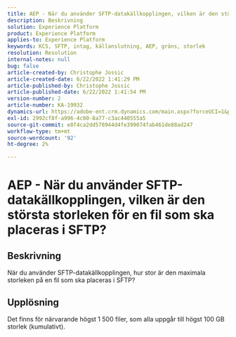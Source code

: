 ```yaml
---
title: AEP - När du använder SFTP-datakällkopplingen, vilken är den största storleken för en fil som ska placeras i SFTP?
description: Beskrivning
solution: Experience Platform
product: Experience Platform
applies-to: Experience Platform
keywords: KCS, SFTP, intag, källanslutning, AEP, gräns, storlek
resolution: Resolution
internal-notes: null
bug: false
article-created-by: Christophe Jossic
article-created-date: 6/22/2022 1:41:29 PM
article-published-by: Christophe Jossic
article-published-date: 6/22/2022 1:41:54 PM
version-number: 2
article-number: KA-19932
dynamics-url: https://adobe-ent.crm.dynamics.com/main.aspx?forceUCI=1&pagetype=entityrecord&etn=knowledgearticle&id=360ee7ff-30f2-ec11-bb3d-6045bd0158c7
exl-id: 2992cf8f-a996-4c00-8a77-c3ac440555a5
source-git-commit: e8f4ca2dd578944d4fe399074fab461de88ad247
workflow-type: tm+mt
source-wordcount: '92'
ht-degree: 2%

---
```


# AEP - När du använder SFTP-datakällkopplingen, vilken är den största storleken för en fil som ska placeras i SFTP?

## Beskrivning

När du använder SFTP-datakällkopplingen, hur stor är den maximala storleken på en fil som ska placeras i SFTP?

## Upplösning


Det finns för närvarande högst 1 500 filer, som alla uppgår till högst 100 GB storlek (kumulativt).
